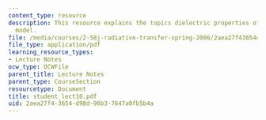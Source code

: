 ```yaml
---
content_type: resource
description: This resource explains the topics dielectric properties of solid, Drude
  model.
file: /media/courses/2-58j-radiative-transfer-spring-2006/2aea27f43654d98d96b37647a0fb5b4a_student_lect10.pdf
file_type: application/pdf
learning_resource_types:
- Lecture Notes
ocw_type: OCWFile
parent_title: Lecture Notes
parent_type: CourseSection
resourcetype: Document
title: student_lect10.pdf
uid: 2aea27f4-3654-d98d-96b3-7647a0fb5b4a
---
```

